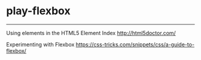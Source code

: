 # play-flexbox
-----
Using elements in the HTML5 Element Index
http://html5doctor.com/

Experimenting with Flexbox
https://css-tricks.com/snippets/css/a-guide-to-flexbox/
